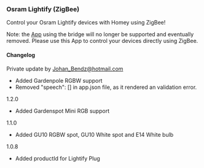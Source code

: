  ### Osram Lightify (ZigBee)

Control your Osram Lightify devices with Homey using ZigBee!

Note: the [App](https://apps.athom.com/app/com.osram.lightify) using the bridge will no longer be supported and eventually removed. Please use this App to control your devices directly using ZigBee.

#### Changelog
Private update by Johan_Bendz@hotmail.com
- Added Gardenpole RGBW support
- Removed "speech": [] in app.json file, as it rendered an validation error.

1.2.0
- Added Gardenspot Mini RGB support

1.1.0
- Added GU10 RGBW spot, GU10 White spot and E14 White bulb

1.0.8
- Added productId for Lightify Plug 
